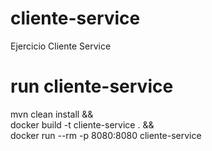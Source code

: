 # cliente-service
Ejercicio Cliente Service

# run cliente-service
mvn clean install && \
docker build -t cliente-service . && \
docker run --rm -p 8080:8080 cliente-service
